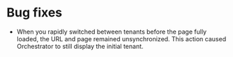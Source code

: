 ﻿# Bug fixes

* When you rapidly switched between tenants before the page fully loaded, the URL and page
        remained unsynchronized. This action caused Orchestrator to still display the initial
        tenant.
